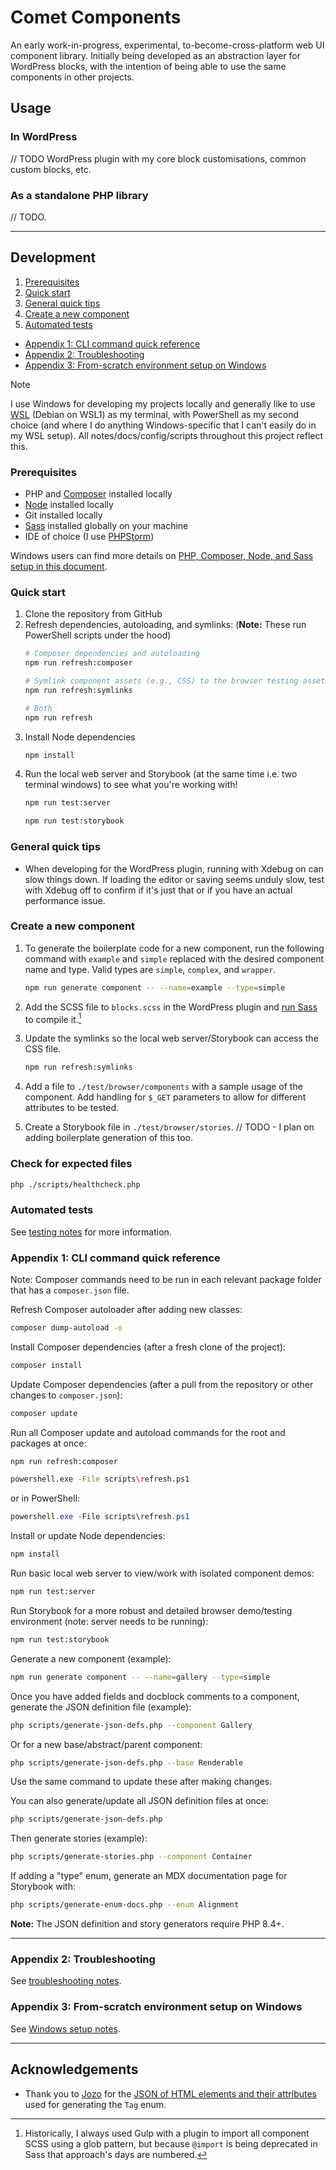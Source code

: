 # Comet Components

An early work-in-progress, experimental, to-become-cross-platform web UI component library. Initially being developed as
an abstraction layer for WordPress blocks, with the intention of being able to use the same components in other
projects.

## Usage

### In WordPress

// TODO WordPress plugin with my core block customisations, common custom blocks, etc.

### As a standalone PHP library

// TODO.

---

## Development

1. [Prerequisites](#prerequisites)
2. [Quick start](#quick-start)
3. [General quick tips](#general-quick-tips)
4. [Create a new component](#create-a-new-component)
5. [Automated tests](#automated-tests)

- [Appendix 1: CLI command quick reference](#appendix-1-cli-command-quick-reference)
- [Appendix 2: Troubleshooting](./notes/troubleshooting.md)
- [Appendix 3: From-scratch environment setup on Windows](./notes/windows.md)

> [!NOTE]
> I use Windows for developing my projects locally and generally like to
> use [WSL](https://learn.microsoft.com/en-us/windows/wsl/) (Debian on WSL1) as my terminal, with PowerShell as my
> second
> choice (and where I do anything Windows-specific that I can't easily do in my WSL setup). All
> notes/docs/config/scripts
> throughout this project reflect this.

### Prerequisites

- PHP and [Composer](https://getcomposer.org) installed locally
- [Node](https://nodejs.org) installed locally
- Git installed locally
- [Sass](https://sass-lang.com) installed globally on your machine
- IDE of choice (I use [PHPStorm](https://www.jetbrains.com/phpstorm/))

Windows users can find more details
on [PHP, Composer, Node, and Sass setup in this document](./notes/windows.md).

### Quick start

1. Clone the repository from GitHub
2. Refresh dependencies, autoloading, and symlinks: (**Note:** These run PowerShell scripts under the hood)
    ```bash
    # Composer dependencies and autoloading
    npm run refresh:composer
    ```
    ```bash
    # Symlink component assets (e.g., CSS) to the browser testing assets directory
    npm run refresh:symlinks
    ```
    ```bash
    # Both
    npm run refresh
    ```
3. Install Node dependencies
    ```bash
    npm install
    ```
4. Run the local web server and Storybook (at the same time i.e. two terminal windows) to see what you're working with!
    ```bash
    npm run test:server
    ```
    ```bash
    npm run test:storybook
    ```

### General quick tips

- When developing for the WordPress plugin, running with Xdebug on can slow things down. If loading the editor or saving
  seems unduly slow, test with Xdebug off to confirm if it's just that or if you have an actual performance issue.

### Create a new component

1. To generate the boilerplate code for a new component, run the following command with `example` and `simple` replaced
   with the desired component name and type. Valid types are `simple`, `complex`, and `wrapper`.

    ```bash
    npm run generate component -- --name=example --type=simple
    ```

2. Add the SCSS file to `blocks.scss` in the WordPress plugin and [run Sass](./notes/sass.md) to compile it.[^1]
3. Update the symlinks so the local web server/Storybook can access the CSS file.
    ```bash
    npm run refresh:symlinks
    ```
4. Add a file to `./test/browser/components` with a sample usage of the component. Add handling for `$_GET` parameters
   to allow for different attributes to be tested.
5. Create a Storybook file in `./test/browser/stories`. // TODO - I plan on adding boilerplate generation of this too.

### Check for expected files

```bash
php ./scripts/healthcheck.php
```

[^1]: Historically, I
always used Gulp with a plugin to import all component SCSS using a glob pattern, but because `@import` is being
deprecated in Sass that approach's days are numbered.

### Automated tests

See [testing notes](./notes/testing.md) for more information.

### Appendix 1: CLI command quick reference

Note: Composer commands need to be run in each relevant package folder that has a `composer.json` file.

Refresh Composer autoloader after adding new classes:

```bash
composer dump-autoload -o
```

Install Composer dependencies (after a fresh clone of the project):

```bash
composer install
```

Update Composer dependencies (after a pull from the repository or other changes to `composer.json`):

```bash
composer update
```

Run all Composer update and autoload commands for the root and packages at once:

```bash
npm run refresh:composer
```

```bash
powershell.exe -File scripts\refresh.ps1
```

or in PowerShell:

```PowerShell
powershell.exe -File scripts\refresh.ps1
```

Install or update Node dependencies:

```bash
npm install
```

Run basic local web server to view/work with isolated component demos:

```bash
npm run test:server
```

Run Storybook for a more robust and detailed browser demo/testing environment (note: server needs to be running):

```bash
npm run test:storybook
```

Generate a new component (example):

```bash
npm run generate component -- --name=gallery --type=simple
```

Once you have added fields and docblock comments to a component, generate the JSON definition file (example):

```bash
php scripts/generate-json-defs.php --component Gallery
```

Or for a new base/abstract/parent component:

```bash
php scripts/generate-json-defs.php --base Renderable
```

Use the same command to update these after making changes.

You can also generate/update all JSON definition files at once:

```bash
php scripts/generate-json-defs.php 
```

Then generate stories (example):

```bash
php scripts/generate-stories.php --component Container
```

If adding a "type" enum, generate an MDX documentation page for Storybook with:

```bash
php scripts/generate-enum-docs.php --enum Alignment
```

**Note:** The JSON definition and story generators require PHP 8.4+.

---

### Appendix 2: Troubleshooting

See [troubleshooting notes](./notes/troubleshooting.md).

### Appendix 3: From-scratch environment setup on Windows

See [Windows setup notes](./notes/windows.md).

---

## Acknowledgements

- Thank you to [Jozo](https://github.com/jozo) for
  the [JSON of HTML elements and their attributes](https://github.com/jozo/all-html-elements-and-attributes/blob/master/html-elements.json)
  used for generating the `Tag` enum.

